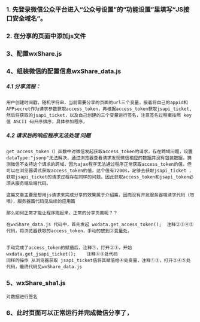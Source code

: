 ### 1. 先登录微信公众平台进入“公众号设置”的“功能设置”里填写“JS接口安全域名”。

### 2. 在分享的页面中添加js文件
  <script src="http://res.wx.qq.com/open/js/jweixin-1.0.0.js"></script>

### 3、配置wxShare.js


### 4、组装微信的配置信息wxShare_data.js

##### 4.1 分享流程：

    用户创建时间戳，随机字符串，当前需要分享的页面的url三个变量，接着将自己的appid和APPsecret作为请求参数获取access_token，再根据access_token获取jsapi_ticket,  然后将获取的jsapi_ticket，以及自己创建的三个变量进行签名，注意签名过程案按照 key 值 ASCII 码升序排序，具体参加程序，

##### 4.2 请求后的响应程序无法处理 问题

    get_access_token（）函数中对微信发起获取access_token的请求，存在跨域问题，设置dataType:"jsonp"无法解决，通过浏览器查看请求发现微信相应的数据并没有包装数据，猜测微信不支持这个请求的跨域，因为ajax程序无法通过程序正常获取access_token的值，但可以在浏览器调式获取access_token的值，这个值有7200s，足够去获取jsapi_ticket ，获取jsapi_ticket的请求过程存在同样的问题，因此获取access_token和jsapi_token必须从服务端后端代码。

    这篇文章主要是想用js请求来完成分享的效果属于介绍篇，因而没有开发服务器端请求代码（勿喷），服务器篇代码见后续的应用篇

    那么如何正常才能让程序跑起来，正常的分享页面呢？？

    在wxShare_data.js 代码中，首先发起 wxdata.get_access_token();  注释②③④⑤代码，将浏览器获取的access_token，手动的放到②变量处，


    手动完成了access_token的赋值后，注释①，打开②③，开始  wxdata.get_jsapi_ticket();    注释④⑤处代码
    同样的操作 从浏览器获取 jsapi_ticket值将其赋值给④处变量，注释①③，打开②④⑤处代码，最终代码见wxShare_data.js

### 5、wxShare_sha1.js

    对数据进行签名

### 6、此时页面可以正常运行并完成微信分享了，